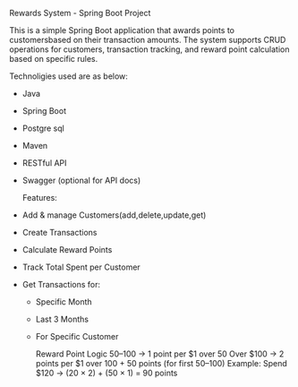 Rewards System - Spring Boot Project

This is a simple Spring Boot application that awards points to customersbased on their transaction amounts.
The system supports CRUD operations for customers, transaction tracking, and reward point calculation based on specific rules.

Technoligies used are as below:
- Java 
- Spring Boot
- Postgre sql
- Maven
- RESTful API
- Swagger (optional for API docs)

  Features:
  
- Add & manage Customers(add,delete,update,get)
- Create Transactions
- Calculate Reward Points
- Track Total Spent per Customer
- Get Transactions for:
  - Specific Month
  - Last 3 Months
  - For Specific Customer
 
    Reward Point Logic
    $50–$100 → 1 point per $1 over 50
    Over $100 → 2 points per $1 over 100 + 50 points (for first $50–$100)
    Example: Spend $120 → (20 × 2) + (50 × 1) = 90 points
  
